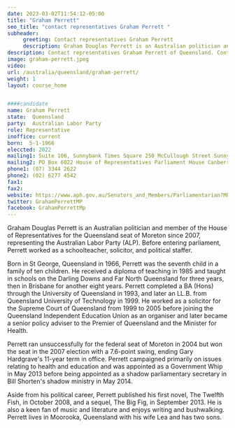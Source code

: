 ```yaml
---
date: 2023-03-02T11:54:12-05:00
title: "Graham Perrett"
seo_title: "contact representatives Graham Perrett "
subheader:
     greeting: Contact representatives Graham Perrett
     description: Graham Douglas Perrett is an Australian politician and member of the House of Representatives for the Queensland seat of Moreton since 2007, representing the Australian Labor Party (ALP).
description: Contact representatives Graham Perrett of Queensland. Contact information for Graham Perrett includes email address, phone number, and mailing address.
image: graham-perrett.jpeg
video:
url: /australia/queensland/graham-perrett/
weight: 1
layout: course_home


####candidate
name: Graham Perrett
state:	Queensland
party:	Australian Labor Party
role: Representative
inoffice: current
born:  5-1-1966
eleccted: 2022
mailing1: Suite 106, Sunnybank Times Square 250 McCullough Street Sunnybank, QLD, 4109
mailing2: PO Box 6022 House of Representatives Parliament House Canberra ACT 2600
phone1:	(07) 3344 2622
phone2: (02) 6277 4542
fax1:
fax2:
website: https://www.aph.gov.au/Senators_and_Members/Parliamentarian?MPID=HVP
twitter: GrahamPerrettMP
facebook: GrahamPerrettMp
---
```

Graham Douglas Perrett is an Australian politician and member of the House of Representatives for the Queensland seat of Moreton since 2007, representing the Australian Labor Party (ALP). Before entering parliament, Perrett worked as a schoolteacher, solicitor, and political staffer.

Born in St George, Queensland in 1966, Perrett was the seventh child in a family of ten children. He received a diploma of teaching in 1985 and taught in schools on the Darling Downs and Far North Queensland for three years, then in Brisbane for another eight years. Perrett completed a BA (Hons) through the University of Queensland in 1993, and later an LL.B. from Queensland University of Technology in 1999. He worked as a solicitor for the Supreme Court of Queensland from 1999 to 2005 before joining the Queensland Independent Education Union as an organiser and later became a senior policy adviser to the Premier of Queensland and the Minister for Health.

Perrett ran unsuccessfully for the federal seat of Moreton in 2004 but won the seat in the 2007 election with a 7.6-point swing, ending Gary Hardgrave's 11-year term in office. Perrett campaigned primarily on issues relating to health and education and was appointed as a Government Whip in May 2013 before being appointed as a shadow parliamentary secretary in Bill Shorten's shadow ministry in May 2014.

Aside from his political career, Perrett published his first novel, The Twelfth Fish, in October 2008, and a sequel, The Big Fig, in September 2013. He is also a keen fan of music and literature and enjoys writing and bushwalking. Perrett lives in Moorooka, Queensland with his wife Lea and has two sons.